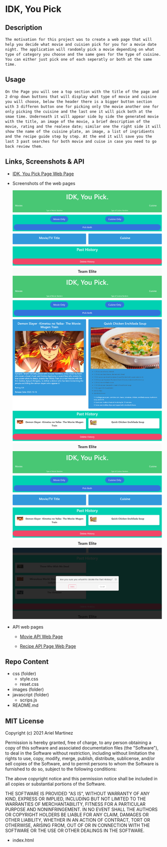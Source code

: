 # IDK, You Pick

## Description

    The motivation for this project was to create a web page that will help you decide what movie and cuisien pick for you for a movie date night. The application will randomly pick a movie depending on what type of category you choose and the same goes for the type of cuisine. You can either just pick one of each seperatly or both at the same time.

## Usage

    On the Page you will see a top section with the title of the page and 2 drop down buttons that will display what type of movie and cuisine you will choose, below the header there is a bigger button section with 3 differen button one for picking only the movie another one for only picking the cuisine and the last one it will pick both at the smae time. Underneath it will appear side by side the generated movie with the title, an image of the movie, a brief description of the movie, rating and the realese date; similar one the right side it will show the name of the cuisine plate, an image, a list of ingridients and the recipe guide step by step. At the end it will save you the last 3 past searches for both movie and cuise in case you need to go back review them.

## Links, Screenshots & API

 * [IDK, You Pick Page Web Page](https://arielo5.github.io/Group-Collaboration/)

 * Screenshots of the web pages

    ![IDK, You Pick Page Web Page](./assets/img/IDK_You_Pick_01.png/)
    ![IDK, You Pick Page Web Page](./assets/img/IDK_You_Pick_02.png/)
    ![IDK, You Pick Page Web Page](./assets/img/IDK_You_Pick_03.png/)
    ![IDK, You Pick Page Web Page](./assets/img/IDK_You_Pick_04.png/)

 * API web pages

    * [Movie API Web Page](https://www.themoviedb.org/documentation/api)

    * [Recipe API Page Web Page](https://spoonacular.com/food-api)
    

## Repo Content
* css (folder)
    * style.css
    * reset.css
* images (folder)
* javascript (folder)
    * scrips.js 
* README.md

## MIT License

Copyright (c) 2021 Ariel Martinez 

Permission is hereby granted, free of charge, to any person obtaining a copy
of this software and associated documentation files (the "Software"), to deal
in the Software without restriction, including without limitation the rights
to use, copy, modify, merge, publish, distribute, sublicense, and/or sell
copies of the Software, and to permit persons to whom the Software is
furnished to do so, subject to the following conditions:

The above copyright notice and this permission notice shall be included in all
copies or substantial portions of the Software.

THE SOFTWARE IS PROVIDED "AS IS", WITHOUT WARRANTY OF ANY KIND, EXPRESS OR
IMPLIED, INCLUDING BUT NOT LIMITED TO THE WARRANTIES OF MERCHANTABILITY,
FITNESS FOR A PARTICULAR PURPOSE AND NONINFRINGEMENT. IN NO EVENT SHALL THE
AUTHORS OR COPYRIGHT HOLDERS BE LIABLE FOR ANY CLAIM, DAMAGES OR OTHER
LIABILITY, WHETHER IN AN ACTION OF CONTRACT, TORT OR OTHERWISE, ARISING FROM,
OUT OF OR IN CONNECTION WITH THE SOFTWARE OR THE USE OR OTHER DEALINGS IN THE
SOFTWARE.
* index.html
